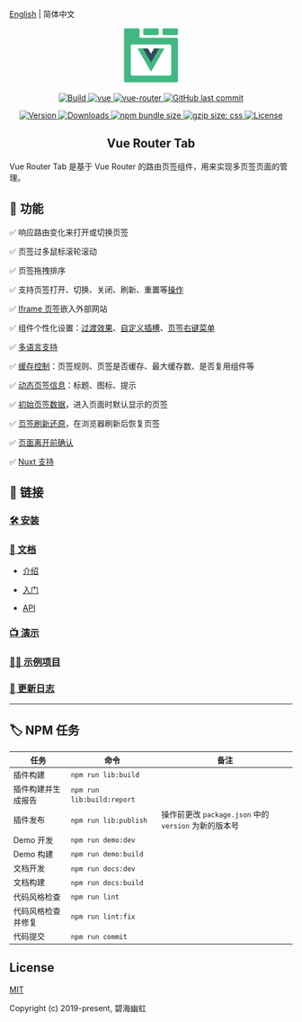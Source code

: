 [English](README.md) | 简体中文

<p align="center">
  <a href="https://bhuh12.gitee.io/vue-router-tab/" target="_blank" rel="noopener noreferrer">
    <img width="100" src="public/img/logo.png" alt="vue-router-tab logo">
  </a>
</p>

<p align="center">
  <a target="_blank" href="https://www.travis-ci.org/bhuh12/vue-router-tab">
    <img src="https://www.travis-ci.org/bhuh12/vue-router-tab.svg" alt="Build">
  </a>

  <a href="https://github.com/vuejs/vue">
    <img src="https://img.shields.io/badge/vue-2.5.22-brightgreen.svg" alt="vue">
  </a>

  <a href="https://github.com/vuejs/vue-router">
    <img src="https://img.shields.io/badge/vue--router-3.0.1-brightgreen.svg" alt="vue-router">
  </a>

  <a target="_blank" href="https://github.com/bhuh12/vue-router-tab">
    <img alt="GitHub last commit" src="https://img.shields.io/github/last-commit/bhuh12/vue-router-tab.svg">
  </a>
</p>

<p align="center">
  <a target="_blank" href="https://www.npmjs.com/package/vue-router-tab">
    <img src="https://img.shields.io/npm/v/vue-router-tab.svg" alt="Version">
  </a>

  <a target="_blank" href="https://npmcharts.com/compare/vue-router-tab?minimal=true">
    <img src="https://img.shields.io/npm/dm/vue-router-tab.svg" alt="Downloads">
  </a>

  <a target="_blank" href="https://www.npmjs.com/package/vue-router-tab">
    <img alt="npm bundle size" src="https://img.shields.io/bundlephobia/minzip/vue-router-tab.svg?label=gzip:JS">
  </a>

  <a target="_blank" href="https://www.npmjs.com/package/vue-router-tab">
    <img alt="gzip size: css" src="http://img.badgesize.io/https://unpkg.com/vue-router-tab/dist/lib/vue-router-tab.css?compression=gzip&label=gzip:CSS">
  </a>
  
  <a target="_blank" href="https://github.com/bhuh12/vue-router-tab/blob/master/LICENSE">
    <img src="https://img.shields.io/npm/l/vue-router-tab.svg" alt="License">
  </a>
</p>

<h2 align="center">Vue Router Tab</h2>

Vue Router Tab 是基于 Vue Router 的路由页签组件，用来实现多页签页面的管理。

## 📌 功能

✅ 响应路由变化来打开或切换页签

✅ 页签过多鼠标滚轮滚动

✅ 页签拖拽排序

✅ 支持页签打开、切换、关闭、刷新、重置等[操作](https://bhuh12.gitee.io/vue-router-tab/zh/guide/essentials/operate.html)

✅ [Iframe 页签](https://bhuh12.gitee.io/vue-router-tab/zh/guide/essentials/iframe.html)嵌入外部网站

✅ 组件个性化设置：[过渡效果](https://bhuh12.gitee.io/vue-router-tab/zh/guide/custom/transition.html)、[自定义插槽](https://bhuh12.gitee.io/vue-router-tab/zh/guide/custom/slot.html)、[页签右键菜单](https://bhuh12.gitee.io/vue-router-tab/zh/guide/custom/contextmenu.html)

✅ [多语言支持](https://bhuh12.gitee.io/vue-router-tab/zh/guide/custom/i18n.html)

✅ [缓存控制](https://bhuh12.gitee.io/vue-router-tab/zh/guide/advanced/cache.html)：页签规则、页签是否缓存、最大缓存数、是否复用组件等

✅ [动态页签信息](https://bhuh12.gitee.io/vue-router-tab/zh/guide/advanced/dynamic-tab-info.html)：标题、图标、提示

✅ [初始页签数据](https://bhuh12.gitee.io/vue-router-tab/zh/guide/advanced/initial-tabs.html)，进入页面时默认显示的页签

✅ [页签刷新还原](https://bhuh12.gitee.io/vue-router-tab/zh/guide/advanced/restore.html)，在浏览器刷新后恢复页签

✅ [页面离开前确认](https://bhuh12.gitee.io/vue-router-tab/zh/guide/advanced/page-leave.html)

✅ [Nuxt 支持](https://bhuh12.gitee.io/vue-router-tab/zh/guide/essentials/nuxt.html)

## 🔗 链接

### [🛠 安装](https://bhuh12.gitee.io/vue-router-tab/zh/guide/essentials/installation.html)

### [📝 文档](https://bhuh12.gitee.io/vue-router-tab/zh/)

- [介绍](https://bhuh12.gitee.io/vue-router-tab/zh/guide/)

- [入门](https://bhuh12.gitee.io/vue-router-tab/zh/guide/essentials/)

- [API](https://bhuh12.gitee.io/vue-router-tab/zh/api/)

### [📺 演示](https://bhuh12.gitee.io/vue-router-tab/demo/)

### [👨‍💻 示例项目](https://github.com/bhuh12/router-tab-sample)

### [📃 更新日志](https://bhuh12.gitee.io/vue-router-tab/zh/guide/changelog.html)

---

## 🏷 NPM 任务

| 任务               | 命令                       | 备注                                                  |
| ------------------ | -------------------------- | ----------------------------------------------------- |
| 插件构建           | `npm run lib:build`        |
| 插件构建并生成报告 | `npm run lib:build:report` |
| 插件发布           | `npm run lib:publish`      | 操作前更改 `package.json` 中的 `version` 为新的版本号 |
| Demo 开发          | `npm run demo:dev`         |
| Demo 构建          | `npm run demo:build`       |
| 文档开发           | `npm run docs:dev`         |
| 文档构建           | `npm run docs:build`       |
| 代码风格检查       | `npm run lint`             |
| 代码风格检查并修复 | `npm run lint:fix`         |
| 代码提交           | `npm run commit`           |

## License

[MIT](http://opensource.org/licenses/MIT)

Copyright (c) 2019-present, 碧海幽虹
